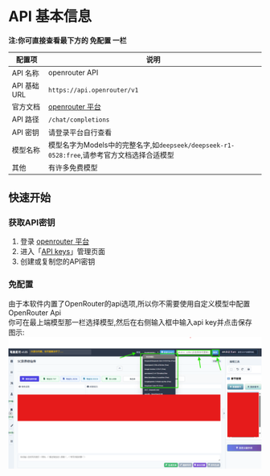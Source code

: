 # API 基本信息

**注:你可直接查看最下方的 免配置 一栏**

|配置项|说明|
|--|--|
|API 名称|openrouter API|
|API 基础 URL|`https://api.openrouter/v1`|
|官方文档|[openrouter 平台](https://platform.openrouter.ai/)|
|API 路径|`/chat/completions`|
|API 密钥|请登录平台自行查看|
|模型名称|模型名字为Models中的完整名字,如`deepseek/deepseek-r1-0528:free`,请参考官方文档选择合适模型|
|其他|有许多免费模型|

## 快速开始

### 获取API密钥

1. 登录 [openrouter 平台](https://platform.openrouter.ai/)
2. 进入「[API keys](https://openrouter.ai/settings/keys)」管理页面
3. 创建或复制您的API密钥

### 免配置

由于本软件内置了OpenRouter的api选项,所以你不需要使用自定义模型中配置OpenRouter Api  
你可在最上端模型那一栏选择模型,然后在右侧输入框中输入api key并点击保存  
图示:
![图示](../../public/ortips.png)